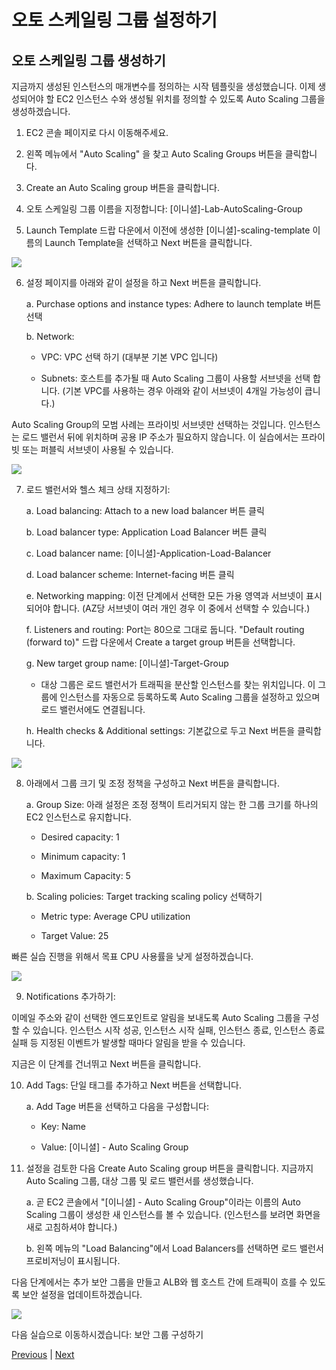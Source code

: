 # 오토 스케일링 그룹 설정하기

## 오토 스케일링 그룹 생성하기
지금까지 생성된 인스턴스의 매개변수를 정의하는 시작 템플릿을 생성했습니다. 이제 생성되어야 할 EC2 인스턴스 수와 생성될 위치를 정의할 수 있도록 Auto Scaling 그룹을 생성하겠습니다.

1. EC2 콘솔 페이지로 다시 이동해주세요.

2. 왼쪽 메뉴에서 "Auto Scaling" 을 찾고 Auto Scaling Groups 버튼을 클릭합니다.

3. Create an Auto Scaling group 버튼을 클릭합니다.

4. 오토 스케일링 그룹 이름을 지정합니다: [이니셜]-Lab-AutoScaling-Group

5. Launch Template 드랍 다운에서 이전에 생성한 [이니셜]-scaling-template 이름의 Launch Template을 선택하고 Next 버튼을 클릭합니다.

![](../../images/3.1-auto-scaling-config.png)

6. 설정 페이지를 아래와 같이 설정을 하고 Next 버튼을 클릭합니다.

    a. Purchase options and instance types: Adhere to launch template 버튼 선택

    b. Network:

    - VPC: VPC 선택 하기 (대부분 기본 VPC 입니다)

    - Subnets: 호스트를 추가될 때 Auto Scaling 그룹이 사용할 서브넷을 선택 합니다. (기본 VPC를 사용하는 경우 아래와 같이 서브넷이 4개일 가능성이 큽니다.)

Auto Scaling Group의 모범 사례는 프라이빗 서브넷만 선택하는 것입니다. 인스턴스는 로드 밸런서 뒤에 위치하며 공용 IP 주소가 필요하지 않습니다. 이 실습에서는 프라이빗 또는 퍼블릭 서브넷이 사용될 수 있습니다.

![](../../images/3.2-configure-settings.png)

7. 로드 밸런서와 헬스 체크 상태 지정하기:

    a. Load balancing: Attach to a new load balancer 버튼 클릭

    b. Load balancer type: Application Load Balancer 버튼 클릭

    c. Load balancer name: [이니셜]-Application-Load-Balancer

    d. Load balancer scheme: Internet-facing 버튼 클릭

    e. Networking mapping: 이전 단계에서 선택한 모든 가용 영역과 서브넷이 표시되어야 합니다. (AZ당 서브넷이 여러 개인 경우 이 중에서 선택할 수 있습니다.)

    f. Listeners and routing: Port는 80으로 그대로 둡니다. "Default routing (forward to)" 드랍 다운에서 Create a target group 버튼을 선택합니다.

    g. New target group name: [이니셜]-Target-Group

    - 대상 그룹은 로드 밸런서가 트래픽을 분산할 인스턴스를 찾는 위치입니다. 이 그룹에 인스턴스를 자동으로 등록하도록 Auto Scaling 그룹을 설정하고 있으며 로드 밸런서에도 연결됩니다.

    h. Health checks & Additional settings: 기본값으로 두고 Next 버튼을 클릭합니다.

![](../../images/3.3-auto-scaling-group-advanced-options.png)

8. 아래에서 그룹 크기 및 조정 정책을 구성하고 Next 버튼을 클릭합니다.

    a. Group Size: 아래 설정은 조정 정책이 트리거되지 않는 한 그룹 크기를 하나의 EC2 인스턴스로 유지합니다.

    - Desired capacity: 1

    - Minimum capacity: 1

    - Maximum Capacity: 5

    b. Scaling policies: Target tracking scaling policy 선택하기

    - Metric type: Average CPU utilization

    - Target Value: 25

빠른 실습 진행을 위해서 목표 CPU 사용률을 낮게 설정하겠습니다.

![](../../images/3.4-scaling-policies.png)

9. Notifications 추가하기:

이메일 주소와 같이 선택한 엔드포인트로 알림을 보내도록 Auto Scaling 그룹을 구성할 수 있습니다. 인스턴스 시작 성공, 인스턴스 시작 실패, 인스턴스 종료, 인스턴스 종료 실패 등 지정된 이벤트가 발생할 때마다 알림을 받을 수 있습니다.

지금은 이 단계를 건너뛰고 Next 버튼을 클릭합니다.

10. Add Tags: 단일 태그를 추가하고 Next 버튼을 선택합니다.

    a. Add Tage 버튼을 선택하고 다음을 구성합니다:

    - Key: Name

    - Value: [이니셜] - Auto Scaling Group

11. 설정을 검토한 다음 Create Auto Scaling group 버튼을 클릭합니다. 지금까지 Auto Scaling 그룹, 대상 그룹 및 로드 밸런서를 생성했습니다.

    a. 곧 EC2 콘솔에서 "[이니셜] - Auto Scaling Group"이라는 이름의 Auto Scaling 그룹이 생성한 새 인스턴스를 볼 수 있습니다. (인스턴스를 보려면 화면을 새로 고침하셔야 합니다.)

    b. 왼쪽 메뉴의 "Load Balancing"에서 Load Balancers를 선택하면 로드 밸런서 프로비저닝이 표시됩니다.

다음 단계에서는 추가 보안 그룹을 만들고 ALB와 웹 호스트 간에 트래픽이 흐를 수 있도록 보안 설정을 업데이트하겠습니다.

![](../../images/Auto-Scaling-Lab-step2.png)

다음 실습으로 이동하시겠습니다: 보안 그룹 구성하기

[Previous](./2-ec2-as.md) | [Next](./4-ec2-as.md)